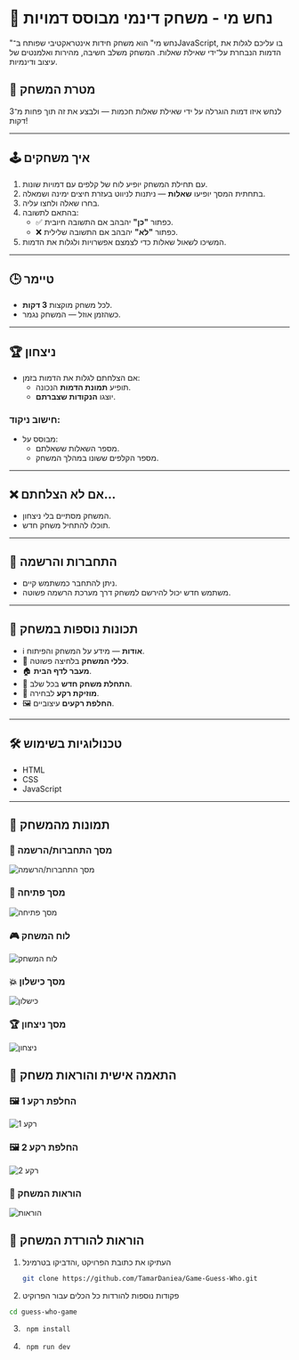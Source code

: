 # 🎯 נחש מי - משחק דינמי מבוסס דמויות

"נחש מי" הוא משחק חידות אינטראקטיבי שפותח ב־JavaScript, 
בו עליכם לגלות את הדמות הנבחרת על־ידי שאילת שאלות.
 המשחק משלב חשיבה, מהירות ואלמנטים של עיצוב ודינמיות.


## 🧠 מטרת המשחק

לנחש איזו דמות הוגרלה על ידי שאילת שאלות חכמות — ולבצע את זה תוך פחות מ־3 דקות!

---

## 🕹️ איך משחקים

1. עם תחילת המשחק יופיע לוח  של קלפים עם דמויות שונות.
2. בתחתית המסך יופיעו **שאלות** — ניתנות לניווט בעזרת חיצים ימינה ושמאלה.
3. בחרו שאלה ולחצו עליה.
4. בהתאם לתשובה:
   - ✅ כפתור **"כן"** יהבהב אם התשובה חיובית.
   - ❌ כפתור **"לא"** יהבהב אם התשובה שלילית.
5. המשיכו לשאול שאלות כדי לצמצם אפשרויות ולגלות את הדמות.

---

## 🕒 טיימר

- לכל משחק מוקצות **3 דקות**.
- כשהזמן אוזל — המשחק נגמר.

---

## 🏆 ניצחון

- אם הצלחתם לגלות את הדמות בזמן:
  - תופיע **תמונת הדמות** הנכונה.
  - יוצגו **הנקודות שצברתם**.

### חישוב ניקוד:

- מבוסס על:
  - מספר השאלות ששאלתם.
  - מספר הקלפים ששונו במהלך המשחק.

---

## ❌ אם לא הצלחתם...

- המשחק מסתיים בלי ניצחון.
- תוכלו להתחיל משחק חדש.

---

## 👤 התחברות והרשמה

- ניתן להתחבר כמשתמש קיים.
- משתמש חדש יכול להירשם למשחק דרך מערכת הרשמה פשוטה.

---

## 🎨  תכונות נוספות במשחק 

- ℹ️ **אודות** — מידע על המשחק והפיתוח.
- 📜 **כללי המשחק** בלחיצה פשוטה.
- 🏠 **מעבר לדף הבית**.
- 🔁 **התחלת משחק חדש** בכל שלב.
- 🎵 **מוזיקת רקע** לבחירה.
- 🖼️ **החלפת רקעים** עיצוביים.

---

## 🛠️ טכנולוגיות בשימוש

- HTML
- CSS
- JavaScript

---

## 📸 תמונות מהמשחק

### 🔐 מסך התחברות/הרשמה
![מסך התחברות/הרשמה](images/p.png)

### 🚀 מסך פתיחה
![מסך פתיחה](images/p1.png)

### 🎮 לוח המשחק
![לוח המשחק](images/p2.png)

### 💥  מסך כישלון
![כישלון](images/p3.png)

### 🏆 מסך ניצחון
![ניצחון](images/p4.png)

## 🎨 התאמה אישית והוראות משחק

### 🖼️ החלפת רקע 1  
![רקע 1](images/p6.png)

### 🖼️ החלפת רקע 2  
![רקע 2](images/p7.png)

### 📜 הוראות המשחק  
![הוראות](images/p5.png)


## 🧾 הוראות להורדת המשחק  

1. העתיקו את כתובת הפרויקט ,והדביקו בטרמינל 
   ```sh
   git clone https://github.com/TamarDaniea/Game-Guess-Who.git
   ```
2.  פקודות נוספות  להורדות כל הכלים עבור הפרוקיט

   ```sh
   cd guess-who-game
   ```
3. ```sh  
    npm install
    ```
4. ```sh  
    npm run dev 
    ```    

